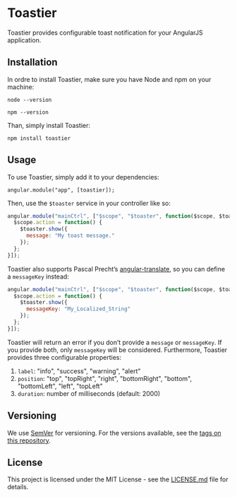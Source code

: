 # Toastier

Toastier provides configurable toast notification for your AngularJS application.

## Installation

In ordre to install Toastier, make sure you have Node and npm on your machine:

```
node --version
```

```
npm --version
```

Than, simply install Toastier:

```
npm install toastier
```

## Usage

To use Toastier, simply add it to your dependencies:

```
angular.module("app", [toastier]);
```

Then, use the `$toaster` service in your controller like so:

```javascript
angular.module("mainCtrl", ["$scope", "$toaster", function($scope, $toaster) {
  $scope.action = function() {
    $toaster.show({
      message: "My toast message."
    });
  };
}]);
```

Toastier also supports Pascal Precht&#8217;s [angular-translate](https://angular-translate.github.io/), so you can define a `messageKey` instead:

```javascript
angular.module("mainCtrl", ["$scope", "$toaster", function($scope, $toaster) {
  $scope.action = function() {
    $toaster.show({
      messageKey: "My_Localized_String"
    });
  };
}]);
```

Toastier will return an error if you don&#8217;t provide a `message` or `messageKey`. If you provide both, only `messageKey` will be considered. Furthermore, Toastier provides three configurable properties:

1. `label`: "info", "success", "warning", "alert"
2. `position`: "top", "topRight", "right", "bottomRight", "bottom", "bottomLeft", "left", "topLeft"
3. `duration`: number of milliseconds (default: 2000)

## Versioning

We use [SemVer](http://semver.org/) for versioning. For the versions available, see the [tags on this repository](https://github.com/your/project/tags).

## License

This project is licensed under the MIT License - see the [LICENSE.md](LICENSE.md) file for details.
